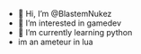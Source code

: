 - 👋 Hi, I’m @BlastemNukez
- 👀 I’m interested in gamedev
- 🌱 I’m currently learning python
- im an ameteur in lua

